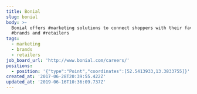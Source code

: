 ```yaml
---
title: Bonial
slug: bonial
body: >-
  Bonial offers #marketing solutions to connect shoppers with their favorite
  #brands and #retailers
tags:
  - marketing
  - brands
  - retailers
job_board_url: 'http://www.bonial.com/careers/'
positions:
  - position: '{"type":"Point","coordinates":[52.5413933,13.3833755]}'
created_at: '2017-06-28T20:39:55.422Z'
updated_at: '2019-06-16T10:36:09.737Z'
---
```


